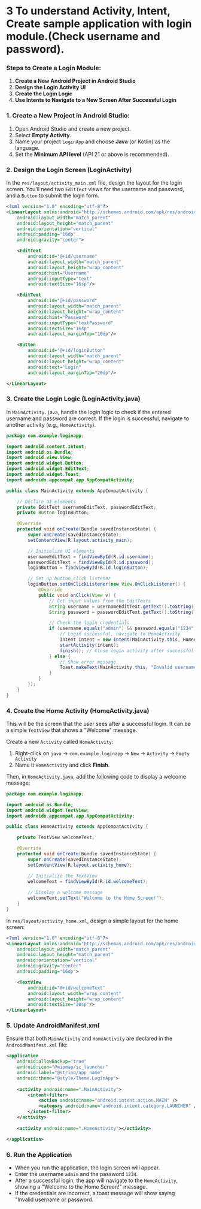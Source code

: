 # 3 To understand Activity, Intent, Create sample application with login module.(Check username and password).



### **Steps to Create a Login Module:**

1. **Create a New Android Project in Android Studio**
2. **Design the Login Activity UI**
3. **Create the Login Logic**
4. **Use Intents to Navigate to a New Screen After Successful Login**

### **1. Create a New Project in Android Studio:**

1. Open Android Studio and create a new project.
2. Select **Empty Activity**.
3. Name your project `LoginApp` and choose **Java** (or Kotlin) as the language.
4. Set the **Minimum API level** (API 21 or above is recommended).

### **2. Design the Login Screen (LoginActivity)**

In the `res/layout/activity_main.xml` file, design the layout for the login screen. You’ll need two `EditText` views for the username and password, and a `Button` to submit the login form.

```xml
<?xml version="1.0" encoding="utf-8"?>
<LinearLayout xmlns:android="http://schemas.android.com/apk/res/android"
    android:layout_width="match_parent"
    android:layout_height="match_parent"
    android:orientation="vertical"
    android:padding="16dp"
    android:gravity="center">

    <EditText
        android:id="@+id/username"
        android:layout_width="match_parent"
        android:layout_height="wrap_content"
        android:hint="Username"
        android:inputType="text"
        android:textSize="16sp"/>

    <EditText
        android:id="@+id/password"
        android:layout_width="match_parent"
        android:layout_height="wrap_content"
        android:hint="Password"
        android:inputType="textPassword"
        android:textSize="16sp"
        android:layout_marginTop="10dp"/>

    <Button
        android:id="@+id/loginButton"
        android:layout_width="match_parent"
        android:layout_height="wrap_content"
        android:text="Login"
        android:layout_marginTop="20dp"/>

</LinearLayout>
```

### **3. Create the Login Logic (LoginActivity.java)**

In `MainActivity.java`, handle the login logic to check if the entered username and password are correct. If the login is successful, navigate to another activity (e.g., `HomeActivity`).

```java
package com.example.loginapp;

import android.content.Intent;
import android.os.Bundle;
import android.view.View;
import android.widget.Button;
import android.widget.EditText;
import android.widget.Toast;
import androidx.appcompat.app.AppCompatActivity;

public class MainActivity extends AppCompatActivity {

    // Declare UI elements
    private EditText usernameEditText, passwordEditText;
    private Button loginButton;

    @Override
    protected void onCreate(Bundle savedInstanceState) {
        super.onCreate(savedInstanceState);
        setContentView(R.layout.activity_main);

        // Initialize UI elements
        usernameEditText = findViewById(R.id.username);
        passwordEditText = findViewById(R.id.password);
        loginButton = findViewById(R.id.loginButton);

        // Set up button click listener
        loginButton.setOnClickListener(new View.OnClickListener() {
            @Override
            public void onClick(View v) {
                // Get input values from the EditTexts
                String username = usernameEditText.getText().toString();
                String password = passwordEditText.getText().toString();

                // Check the login credentials
                if (username.equals("admin") && password.equals("1234")) {
                    // Login successful, navigate to HomeActivity
                    Intent intent = new Intent(MainActivity.this, HomeActivity.class);
                    startActivity(intent);
                    finish(); // Close login activity after successful login
                } else {
                    // Show error message
                    Toast.makeText(MainActivity.this, "Invalid username or password", Toast.LENGTH_SHORT).show();
                }
            }
        });
    }
}
```

### **4. Create the Home Activity (HomeActivity.java)**

This will be the screen that the user sees after a successful login. It can be a simple `TextView` that shows a "Welcome" message.

Create a new `Activity` called `HomeActivity`:

1. Right-click on `java` -> `com.example.loginapp` -> `New` -> `Activity` -> `Empty Activity`
2. Name it `HomeActivity` and click **Finish**.

Then, in `HomeActivity.java`, add the following code to display a welcome message:

```java
package com.example.loginapp;

import android.os.Bundle;
import android.widget.TextView;
import androidx.appcompat.app.AppCompatActivity;

public class HomeActivity extends AppCompatActivity {

    private TextView welcomeText;

    @Override
    protected void onCreate(Bundle savedInstanceState) {
        super.onCreate(savedInstanceState);
        setContentView(R.layout.activity_home);

        // Initialize the TextView
        welcomeText = findViewById(R.id.welcomeText);
        
        // Display a welcome message
        welcomeText.setText("Welcome to the Home Screen!");
    }
}
```

In `res/layout/activity_home.xml`, design a simple layout for the home screen:

```xml
<?xml version="1.0" encoding="utf-8"?>
<LinearLayout xmlns:android="http://schemas.android.com/apk/res/android"
    android:layout_width="match_parent"
    android:layout_height="match_parent"
    android:orientation="vertical"
    android:gravity="center"
    android:padding="16dp">

    <TextView
        android:id="@+id/welcomeText"
        android:layout_width="wrap_content"
        android:layout_height="wrap_content"
        android:textSize="20sp"/>
</LinearLayout>
```

### **5. Update AndroidManifest.xml**

Ensure that both `MainActivity` and `HomeActivity` are declared in the `AndroidManifest.xml` file:

```xml
<application
    android:allowBackup="true"
    android:icon="@mipmap/ic_launcher"
    android:label="@string/app_name"
    android:theme="@style/Theme.LoginApp">
    
    <activity android:name=".MainActivity">
        <intent-filter>
            <action android:name="android.intent.action.MAIN" />
            <category android:name="android.intent.category.LAUNCHER" />
        </intent-filter>
    </activity>
    
    <activity android:name=".HomeActivity"></activity>

</application>
```

### **6. Run the Application**

- When you run the application, the login screen will appear.
- Enter the username `admin` and the password `1234`.
- After a successful login, the app will navigate to the `HomeActivity`, showing a "Welcome to the Home Screen!" message.
- If the credentials are incorrect, a toast message will show saying "Invalid username or password.














